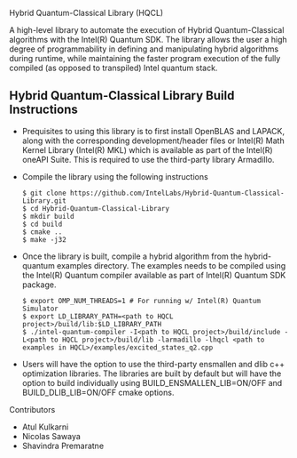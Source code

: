 Hybrid Quantum-Classical Library (HQCL)

A high-level library to automate the execution of Hybrid Quantum-Classical algorithms with the Intel(R) Quantum SDK. The library allows the user a high degree of programmability in defining and manipulating hybrid algorithms during runtime, while maintaining the faster program execution of the fully compiled (as opposed to transpiled) Intel quantum stack.

## **Hybrid Quantum-Classical Library Build Instructions**

- Prequisites to using this library is to first install OpenBLAS and LAPACK, along with the corresponding development/header files or Intel(R) Math Kernel Library (Intel(R) MKL) which is available as part of the Intel(R) oneAPI Suite. This is required to use the third-party library Armadillo.

- Compile the library using the following instructions

  ```
  $ git clone https://github.com/IntelLabs/Hybrid-Quantum-Classical-Library.git
  $ cd Hybrid-Quantum-Classical-Library
  $ mkdir build
  $ cd build
  $ cmake ..
  $ make -j32
  ```

- Once the library is built, compile a hybrid algorithm from the hybrid-quantum examples directory. The examples needs to be compiled using the Intel(R) Quantum compiler available as part of Intel(R) Quantum SDK package.

  ```
  $ export OMP_NUM_THREADS=1 # For running w/ Intel(R) Quantum Simulator
  $ export LD_LIBRARY_PATH=<path to HQCL project>/build/lib:$LD_LIBRARY_PATH
  $ ./intel-quantum-compiler -I<path to HQCL project>/build/include -L<path to HQCL project>/build/lib -larmadillo -lhqcl <path to examples in HQCL>/examples/excited_states_q2.cpp
  ```

- Users will have the option to use the third-party ensmallen and dlib c++ optimization libraries. The libraries are built by default but will have the option to build individually using BUILD_ENSMALLEN_LIB=ON/OFF and BUILD_DLIB_LIB=ON/OFF cmake options.

Contributors

- Atul Kulkarni
- Nicolas Sawaya
- Shavindra Premaratne

